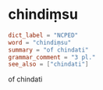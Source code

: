 # chindiṃsu

``` toml
dict_label = "NCPED"
word = "chindiṃsu"
summary = "of chindati"
grammar_comment = "3 pl."
see_also = ["chindati"]
```

of chindati

